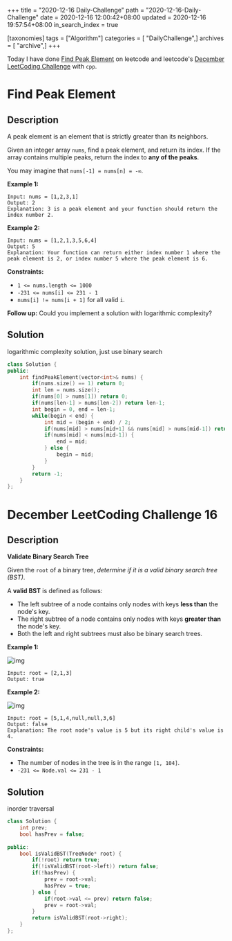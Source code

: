 +++
title = "2020-12-16 Daily-Challenge"
path = "2020-12-16-Daily-Challenge"
date = 2020-12-16 12:00:42+08:00
updated = 2020-12-16 19:57:54+08:00
in_search_index = true

[taxonomies]
tags = ["Algorithm"]
categories = [ "DailyChallenge",]
archives = [ "archive",]
+++

Today I have done [Find Peak Element](https://leetcode.com/problems/find-peak-element/) on leetcode and leetcode's [December LeetCoding Challenge](https://leetcode.com/explore/challenge/card/december-leetcoding-challenge/571/week-3-december-15th-december-21st/3568/) with `cpp`.

<!-- more -->

# Find Peak Element

## Description

A peak element is an element that is strictly greater than its neighbors.

Given an integer array `nums`, find a peak element, and return its index. If the array contains multiple peaks, return the index to **any of the peaks**.

You may imagine that `nums[-1] = nums[n] = -∞`.

**Example 1:**

```
Input: nums = [1,2,3,1]
Output: 2
Explanation: 3 is a peak element and your function should return the index number 2.
```

**Example 2:**

```
Input: nums = [1,2,1,3,5,6,4]
Output: 5
Explanation: Your function can return either index number 1 where the peak element is 2, or index number 5 where the peak element is 6.
```

**Constraints:**

- `1 <= nums.length <= 1000`
- `-231 <= nums[i] <= 231 - 1`
- `nums[i] != nums[i + 1]` for all valid `i`.

**Follow up:** Could you implement a solution with logarithmic complexity?

## Solution

logarithmic complexity solution, just use binary search

``` cpp
class Solution {
public:
    int findPeakElement(vector<int>& nums) {
        if(nums.size() == 1) return 0;
        int len = nums.size();
        if(nums[0] > nums[1]) return 0;
        if(nums[len-1] > nums[len-2]) return len-1;
        int begin = 0, end = len-1;
        while(begin < end) {
            int mid = (begin + end) / 2;
            if(nums[mid] > nums[mid+1] && nums[mid] > nums[mid-1]) return mid;
            if(nums[mid] < nums[mid-1]) {
                end = mid;
            } else {
                begin = mid;
            }
        }
        return -1;
    }
};
```

# December LeetCoding Challenge 16

## Description

**Validate Binary Search Tree**

Given the `root` of a binary tree, *determine if it is a valid binary search tree (BST)*.

A **valid BST** is defined as follows:

- The left subtree of a node contains only nodes with keys **less than** the node's key.
- The right subtree of a node contains only nodes with keys **greater than** the node's key.
- Both the left and right subtrees must also be binary search trees.

**Example 1:**

![img](https://assets.leetcode.com/uploads/2020/12/01/tree1.jpg)

```
Input: root = [2,1,3]
Output: true
```

**Example 2:**

![img](https://assets.leetcode.com/uploads/2020/12/01/tree2.jpg)

```
Input: root = [5,1,4,null,null,3,6]
Output: false
Explanation: The root node's value is 5 but its right child's value is 4.
```

**Constraints:**

- The number of nodes in the tree is in the range `[1, 104]`.
- `-231 <= Node.val <= 231 - 1`

## Solution

inorder traversal

``` cpp
class Solution {
    int prev;
    bool hasPrev = false;
    
public:
    bool isValidBST(TreeNode* root) {
        if(!root) return true;
        if(!isValidBST(root->left)) return false;
        if(!hasPrev) {
            prev = root->val;
            hasPrev = true;
        } else {
            if(root->val <= prev) return false;
            prev = root->val;
        }
        return isValidBST(root->right);
    }
};
```